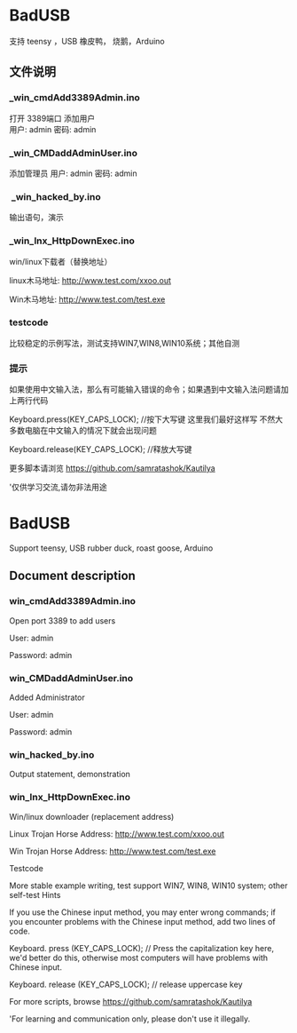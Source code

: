# BadUSB
支持 teensy ，USB 橡皮鸭， 烧鹅，Arduino

## 文件说明



### _win_cmdAdd3389Admin.ino

打开 3389端口 添加用户  
用户: admin
密码: admin

### _win_CMDaddAdminUser.ino

添加管理员
用户: admin
密码: admin



###  _win_hacked_by.ino
输出语句，演示



### _win_lnx_HttpDownExec.ino

win/linux下载者（替换地址）

linux木马地址: http://www.test.com/xxoo.out

Win木马地址: http://www.test.com/test.exe

### testcode 
比较稳定的示例写法，测试支持WIN7,WIN8,WIN10系统；其他自测

### 提示

如果使用中文输入法，那么有可能输入错误的命令；如果遇到中文输入法问题请加上两行代码

Keyboard.press(KEY_CAPS_LOCK); //按下大写键 这里我们最好这样写 不然大多数电脑在中文输入的情况下就会出现问题

Keyboard.release(KEY_CAPS_LOCK); //释放大写键


更多脚本请浏览 https://github.com/samratashok/Kautilya


'仅供学习交流,请勿非法用途


# BadUSB

Support teensy, USB rubber duck, roast goose, Arduino

## Document description

### win_cmdAdd3389Admin.ino

Open port 3389 to add users

User: admin

Password: admin

### win_CMDaddAdminUser.ino

Added Administrator

User: admin

Password: admin

### win_hacked_by.ino

Output statement, demonstration

### win_lnx_HttpDownExec.ino

Win/linux downloader (replacement address)

Linux Trojan Horse Address: http://www.test.com/xxoo.out

Win Trojan Horse Address: http://www.test.com/test.exe

Testcode

More stable example writing, test support WIN7, WIN8, WIN10 system; other self-test
Hints

If you use the Chinese input method, you may enter wrong commands; if you encounter problems with the Chinese input method, add two lines of code.

Keyboard. press (KEY_CAPS_LOCK); // Press the capitalization key here, we'd better do this, otherwise most computers will have problems with Chinese input.

Keyboard. release (KEY_CAPS_LOCK); // release uppercase key

For more scripts, browse https://github.com/samratashok/Kautilya

'For learning and communication only, please don't use it illegally.


